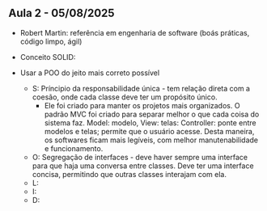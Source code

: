 ## Aula 2 - 05/08/2025

- Robert Martin: referência em engenharia de software (boás práticas, código limpo, ágil)

- Conceito SOLID:
- Usar a POO do jeito mais correto possível
    - S: Príncipio da responsabilidade única - tem relação direta com a coesão, onde cada classe deve ter um propósito único.
        - Ele foi criado para manter os projetos mais organizados. O padrão MVC foi criado para separar melhor o que cada coisa do sistema faz.
            Model: modelo, View: telas: Controller: ponte entre modelos e telas; permite que o usuário acesse. Desta maneira, os softwares ficam
            mais legíveis, com melhor manutenabilidade e funcionamento.
    - O: Segregação de interfaces - deve haver sempre uma interface para que haja uma conversa entre classes. Deve ter uma interface concisa, permitindo
        que outras classes interajam com ela.
    - L:
    - I:
    - D: